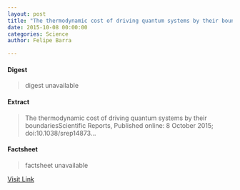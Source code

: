 ```yaml
---
layout: post
title: "The thermodynamic cost of driving quantum systems by their boundaries"
date: 2015-10-08 00:00:00
categories: Science
author: Felipe Barra

---
```



#### Digest
>digest unavailable

#### Extract
>The thermodynamic cost of driving quantum systems by their boundariesScientific Reports, Published online: 8 October 2015; doi:10.1038/srep14873...

#### Factsheet
>factsheet unavailable

[Visit Link](http://www.nature.com/articles/srep14873)


